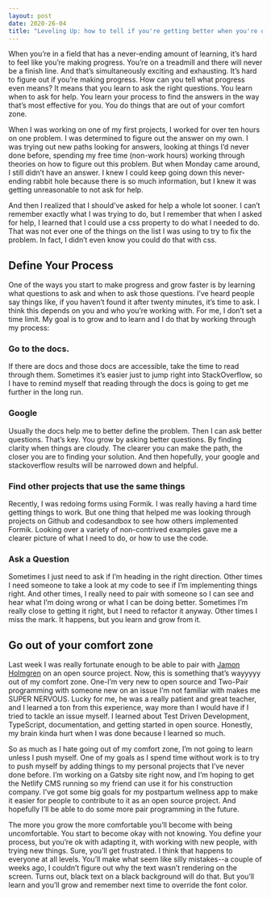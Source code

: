 ```yaml
---
layout: post
date: 2020-26-04
title: "Leveling Up: how to tell if you're getting better when you're on the coder treadmill"
---
```


When you’re in a field that has a never-ending amount of learning, it’s hard to feel like you’re making progress. You’re on a treadmill and there will never be a finish line. And that’s simultaneously exciting and exhausting. It’s hard to figure out if you’re making progress. How can you tell what progress even means? It means that you learn to ask the right questions. You learn when to ask for help. You learn your process to find the answers in the way that’s most effective for you. You do things that are out of your comfort zone.

When I was working on one of my first projects, I worked for over ten hours on one problem. I was determined to figure out the answer on my own. I was trying out new paths looking for answers, looking at things I’d never done before, spending my free time (non-work hours) working through theories on how to figure out this problem. But when Monday came around, I still didn’t have an answer. I knew I could keep going down this never-ending rabbit hole because there is so much information, but I knew it was getting unreasonable to not ask for help.

And then I realized that I should’ve asked for help a whole lot sooner. I can’t remember exactly what I was trying to do, but I remember that when I asked for help, I learned that I could use a css property to do what I needed to do. That was not ever one of the things on the list I was using to try to fix the problem. In fact, I didn’t even know you could do that with css.

## Define Your Process

One of the ways you start to make progress and grow faster is by learning what questions to ask and when to ask those questions. I’ve heard people say things like, if you haven’t found it after twenty minutes, it’s time to ask. I think this depends on you and who you’re working with. For me, I don’t set a time limit. My goal is to grow and to learn and I do that by working through my process:

### Go to the docs.

If there are docs and those docs are accessible, take the time to read through them. Sometimes it’s easier just to jump right into StackOverflow, so I have to remind myself that reading through the docs is going to get me further in the long run.

### Google

Usually the docs help me to better define the problem. Then I can ask better questions. That’s key. You grow by asking better questions. By finding clarity when things are cloudy. The clearer you can make the path, the closer you are to finding your solution. And then hopefully, your google and stackoverflow results will be narrowed down and helpful.

### Find other projects that use the same things

Recently, I was redoing forms using Formik. I was really having a hard time getting things to work. But one thing that helped me was looking through projects on Github and codesandbox to see how others implemented Formik. Looking over a variety of non-contrived examples gave me a clearer picture of what I need to do, or how to use the code.

### Ask a Question

Sometimes I just need to ask if I’m heading in the right direction. Other times I need someone to take a look at my code to see if I’m implementing things right. And other times, I really need to pair with someone so I can see and hear what I’m doing wrong or what I can be doing better. Sometimes I’m really close to getting it right, but I need to refactor it anyway. Other times I miss the mark. It happens, but you learn and grow from it.

## Go out of your comfort zone

Last week I was really fortunate enough to be able to pair with [Jamon Holmgren](https://twitter.com/jamonholmgren) on an open source project. Now, this is something that’s wayyyyy out of my comfort zone. One-I’m very new to open source and Two-Pair programming with someone new on an issue I’m not familiar with makes me SUPER NERVOUS. Lucky for me, he was a really patient and great teacher, and I learned a ton from this experience, way more than I would have if I tried to tackle an issue myself. I learned about Test Driven Development, TypeScript, documentation, and getting started in open source. Honestly, my brain kinda hurt when I was done because I learned so much.

So as much as I hate going out of my comfort zone, I’m not going to learn unless I push myself. One of my goals as I spend time without work is to try to push myself by adding things to my personal projects that I’ve never done before. I’m working on a Gatsby site right now, and I’m hoping to get the Netlify CMS running so my friend can use it for his construction company. I’ve got some big goals for my postpartum wellness app to make it easier for people to contribute to it as an open source project. And hopefully I’ll be able to do some more pair programming in the future.

The more you grow the more comfortable you’ll become with being uncomfortable. You start to become okay with not knowing. You define your process, but you’re ok with adapting it, with working with new people, with trying new things. Sure, you’ll get frustrated. I think that happens to everyone at all levels. You’ll make what seem like silly mistakes--a couple of weeks ago, I couldn’t figure out why the text wasn’t rendering on the screen. Turns out, black text on a black background will do that. But you’ll learn and you’ll grow and remember next time to override the font color.
